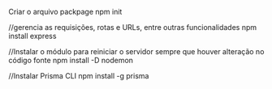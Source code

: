 Criar o arquivo packpage
npm init

//gerencia as requisições, rotas e URLs, entre outras funcionalidades
npm install express

//Instalar o módulo para reiniciar o servidor sempre que houver alteração no código fonte
npm install -D nodemon

//Instalar Prisma CLI
npm install -g prisma